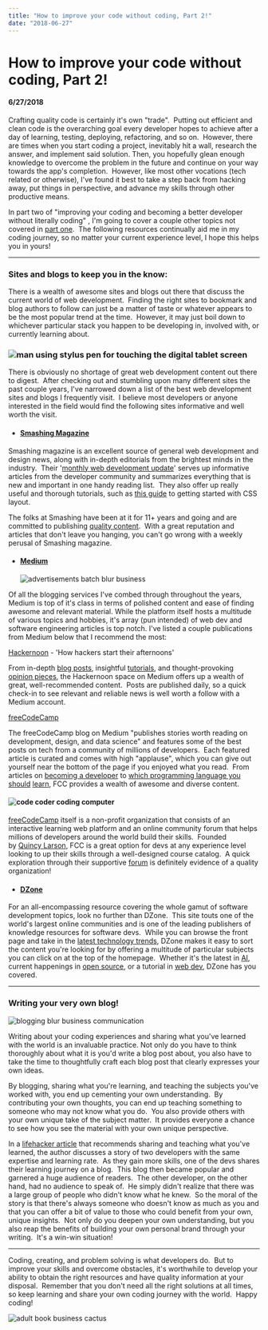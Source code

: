 ```yaml
---
title: "How to improve your code without coding, Part 2!"
date: "2018-06-27"
---
```


# How to improve your code without coding, Part 2!
#### 6/27/2018

Crafting quality code is certainly it's own "trade".  Putting out efficient and clean code is the overarching goal every developer hopes to achieve after a day of learning, testing, deploying, refactoring, and so on.  However, there are times when you start coding a project, inevitably hit a wall, research the answer, and implement said solution. Then, you hopefully glean enough knowledge to overcome the problem in the future and continue on your way towards the app's completion.  However, like most other vocations (tech related or otherwise), I've found it best to take a step back from hacking away, put things in perspective, and advance my skills through other productive means.

In part two of "improving your coding and becoming a better developer without literally coding" , I'm going to cover a couple other topics not covered in [part one](https://nathanpickard.wordpress.com/2018/04/19/how-to-improve-your-code-without-coding/).  The following resources continually aid me in my coding journey, so no matter your current experience level, I hope this helps you in yours!

* * *

### Sites and blogs to keep you in the know:

There is a wealth of awesome sites and blogs out there that discuss the current world of web development.  Finding the right sites to bookmark and blog authors to follow can just be a matter of taste or whatever appears to be the most popular trend at the time.  However, it may just boil down to whichever particular stack you happen to be developing in, involved with, or currently learning about.

### ![man using stylus pen for touching the digital tablet screen](images/man-coffee-cup-pen.jpg)

There is obviously no shortage of great web development content out there to digest.  After checking out and stumbling upon many different sites the past couple years, I've narrowed down a list of the best web development sites and blogs I frequently visit.  I believe most developers or anyone interested in the field would find the following sites informative and well worth the visit.

- #### [Smashing Magazine](https://www.smashingmagazine.com/)
    

Smashing magazine is an excellent source of general web development and design news, along with in-depth editorials from the brightest minds in the industry.  Their '[monthly web development update](https://www.smashingmagazine.com/2018/06/monthly-web-development-update-6-2018/)' serves up informative articles from the developer community and summarizes everything that is new and important in one handy reading list.  They also offer up really useful and thorough tutorials, such as [this guide](https://www.smashingmagazine.com/2018/05/guide-css-layout/) to getting started with CSS layout.

The folks at Smashing have been at it for 11+ years and going and are committed to publishing [quality content](https://www.smashingmagazine.com/about/).  With a great reputation and articles that don't leave you hanging, you can't go wrong with a weekly perusal of Smashing magazine.

- #### [Medium](https://medium.com/)
    
    ![advertisements batch blur business](images/pexels-photo-518543.jpeg)

Of all the blogging services I've combed through throughout the years, Medium is top of it's class in terms of polished content and ease of finding awesome and relevant material. While the platform itself hosts a multitude of various topics and hobbies, it's array (pun intended) of web dev and software engineering articles is top notch. I've listed a couple publications from Medium below that I recommend the most:

[Hackernoon](https://hackernoon.com/) - 'How hackers start their afternoons'

From in-depth [blog posts](https://hackernoon.com/two-years-of-functional-programming-in-javascript-lessons-learned-1851667c726), insightful [tutorials](https://hackernoon.com/7-different-ways-to-use-es-modules-today-fc552254ebf4), and thought-provoking [opinion pieces](https://hackernoon.com/five-quick-thoughts-on-microsoft-github-b3563722e856), the Hackernoon space on Medium offers up a wealth of great, well-recommended content.  Posts are published daily, so a quick check-in to see relevant and reliable news is well worth a follow with a Medium account.

[freeCodeCamp](https://medium.freecodecamp.org/)

The freeCodeCamp blog on Medium "publishes stories worth reading on development, design, and data science" and features some of the best posts on tech from a community of millions of developers.  Each featured article is curated and comes with high "applause", which you can give out yourself near the bottom of the page if you enjoyed what you read.  From articles on [becoming a developer](https://medium.freecodecamp.org/wanna-be-a-developer-here-is-what-you-need-to-take-into-account-7f59a059f39) to [which programming language you should](https://medium.freecodecamp.org/what-programming-language-should-i-learn-first-%CA%87d%C4%B1%C9%B9%C9%94s%C9%90%CA%8C%C9%90%C9%BE-%C9%B9%C7%9D%CA%8Dsu%C9%90-19a33b0a467d) [learn](https://medium.freecodecamp.org/what-programming-language-should-i-learn-first-%CA%87d%C4%B1%C9%B9%C9%94s%C9%90%CA%8C%C9%90%C9%BE-%C9%B9%C7%9D%CA%8Dsu%C9%90-19a33b0a467d), FCC provides a wealth of awesome and diverse content.

#### ![code coder coding computer](images/pexels-photo-270404.jpeg)

[freeCodeCamp](https://www.freecodecamp.org/) itself is a non-profit organization that consists of an interactive learning web platform and an online community forum that helps millions of developers around the world build their skills.  Founded by [Quincy Larson](https://twitter.com/ossia), FCC is a great option for devs at any experience level looking to up their skills through a well-designed course catalog.  A quick exploration through their supportive [forum](https://forum.freecodecamp.org/) is definitely evidence of a quality organization!

- #### [DZone](https://dzone.com/)
    

For an all-encompassing resource covering the whole gamut of software development topics, look no further than DZone.  This site touts one of the world's largest online communities and is one of the leading publishers of knowledge resources for software devs.  While you can browse the front page and take in the [latest technology trends](https://dzone.com/list), DZone makes it easy to sort the content you're looking for by offering a multitude of particular subjects you can click on at the top of the homepage.  Whether it's the latest in [AI](https://dzone.com/artificial-intelligence-tutorials-tools-news), current happenings in [open source](https://dzone.com/open-source-news-tutorials-tools), or a tutorial in [web dev](https://dzone.com/web-development-programming-tutorials-tools-news), DZone has you covered.

* * *

### Writing your very own blog!

![blogging blur business communication](images/pexels-photo-261662.jpeg)

Writing about your coding experiences and sharing what you've learned with the world is an invaluable practice. Not only do you have to think thoroughly about what it is you'd write a blog post about, you also have to take the time to thoughtfully craft each blog post that clearly expresses your own ideas.

By blogging, sharing what you're learning, and teaching the subjects you've worked with, you end up cementing your own understanding.  By contributing your own thoughts, you can end up teaching something to someone who may not know what you do.  You also provide others with your own unique take of the subject matter.  It provides everyone a chance to see how you see the material with your own unique perspective.

In a [lifehacker article](https://lifehacker.com/teach-others-what-you-know-to-make-connections-and-lear-1639560273) that recommends sharing and teaching what you've learned, the author discusses a story of two developers with the same expertise and learning rate.  As they gain more skills, one of the devs shares their learning journey on a blog.  This blog then became popular and garnered a huge audience of readers.  The other developer, on the other hand, had no audience to speak of.  He simply didn't realize that there was a large group of people who didn't know what he knew.  So the moral of the story is that there's always someone who doesn't know as much as you and that you can offer a bit of value to those who could benefit from your own, unique insights.  Not only do you deepen your own understanding, but you also reap the benefits of building your own personal brand through your writing.  It's a win-win situation!

* * *

Coding, creating, and problem solving is what developers do.  But to improve your skills and overcome obstacles, it's worthwhile to develop your ability to obtain the right resources and have quality information at your disposal.  Remember that you don't need all the right solutions at all times, so keep learning and share your own coding journey with the world.  Happy coding!

![adult book business cactus](images/pexels-photo-297755.jpeg)